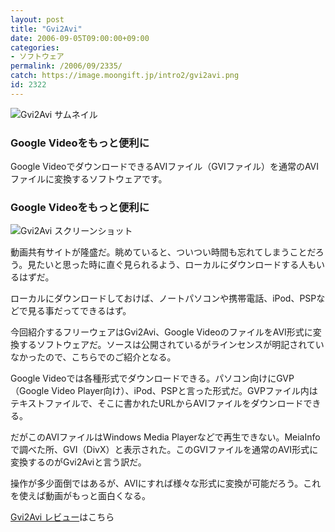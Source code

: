 ```yaml
---
layout: post
title: "Gvi2Avi"
date: 2006-09-05T09:00:00+09:00
categories:
- ソフトウェア
permalink: /2006/09/2335/
catch: https://image.moongift.jp/intro2/gvi2avi.png
id: 2322
---
```

 ![Gvi2Avi サムネイル](https://image.moongift.jp/intro2/gvi2avi.t.png "Gvi2Avi サムネイル")
  

### Google Videoをもっと便利に
  
Google VideoでダウンロードできるAVIファイル（GVIファイル）を通常のAVIファイルに変換するソフトウェアです。  
<!--more-->  

### Google Videoをもっと便利に
  

![Gvi2Avi スクリーンショット](https://image.moongift.jp/intro2/gvi2avi.png "Gvi2Avi スクリーンショット")

  

動画共有サイトが隆盛だ。眺めていると、ついつい時間も忘れてしまうことだろう。見たいと思った時に直ぐ見られるよう、ローカルにダウンロードする人もいるはずだ。

  

ローカルにダウンロードしておけば、ノートパソコンや携帯電話、iPod、PSPなどで見る事だってできるはず。

  

今回紹介するフリーウェアはGvi2Avi、Google VideoのファイルをAVI形式に変換するソフトウェアだ。ソースは公開されているがラインセンスが明記されていなかったので、こちらでのご紹介となる。

  

Google Videoでは各種形式でダウンロードできる。パソコン向けにGVP（Google Video Player向け）、iPod、PSPと言った形式だ。GVPファイル内はテキストファイルで、そこに書かれたURLからAVIファイルをダウンロードできる。

  

だがこのAVIファイルはWindows Media Playerなどで再生できない。MeiaInfoで調べた所、GVI（DivX）と表示された。このGVIファイルを通常のAVI形式に変換するのがGvi2Aviと言う訳だ。

  

操作が多少面倒ではあるが、AVIにすれば様々な形式に変換が可能だろう。これを使えば動画がもっと面白くなる。

  

[Gvi2Avi レビュー](http://fw.moongift.jp/review/i-2336.html)はこちら

